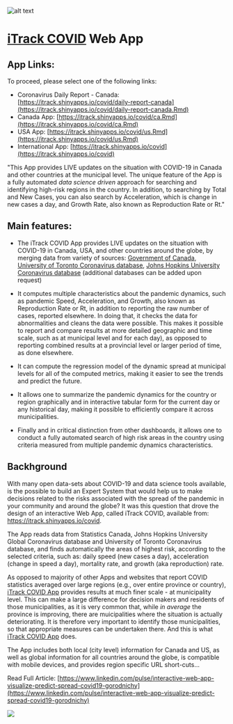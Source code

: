 
![alt text](https://github.com/gorodnichy/iTrack-COVID/raw/master/docs/covid-48.png)


# [iTrack COVID](https://itrack.shinyapps.io/covid) Web App


## App Links:

To proceed, please select one of the following links:


- Coronavirus Daily Report - Canada:  [https://itrack.shinyapps.io/covid/daily-report-canada](https://itrack.shinyapps.io/covid/daily-report-canada.Rmd)
- Canada App: [https://itrack.shinyapps.io/covid/ca.Rmd](https://itrack.shinyapps.io/covid/ca.Rmd) 
- USA App: [https://itrack.shinyapps.io/covid/us.Rmd](https://itrack.shinyapps.io/covid/us.Rmd) 
- International App: [https://itrack.shinyapps.io/covid](https://itrack.shinyapps.io/covid) 

"This App provides LIVE updates on the situation with COVID-19 in Canada and other countries at the municipal level. The unique feature of the App is a fully automated *data science driven* approach for searching and identifying high-risk regions in the country. In addition, to searching by Total and New Cases, you can also search by Acceleration, which is change in new cases a day, and Growth Rate, also known as Reproduction Rate or Rt."


## Main features:

- The iTrack COVID App provides LIVE updates on the situation with COVID-19 in Canada, USA, and other countries around the globe, by merging  data from variety of sources: [Government of Canada](https://www.canada.ca/en/public-health/services/diseases/coronavirus-disease-covid-19/epidemiological-economic-research-data.html), [University of Toronto Coronavirus database](https://art-bd.shinyapps.io/covid19canada/),
[Johns Hopkins University Coronavirus database](https://coronavirus.jhu.edu) (additional databases can be added upon request)

- It computes multiple characteristics about the pandemic dynamics, such as pandemic Speed, Acceleration, and Growth, also known as Reproduction Rate or Rt, in addition to reporting the raw number of cases, reported elsewhere. In doing that, it checks the data for abnormalities and cleans the data were possible.  This makes it possible to report and compare results at more detailed geographic and time scale, such as at municipal level and for each day), as opposed to reporting combined results at a provincial level or larger period of time, as done elsewhere. 

- It can compute the regression model of the dynamic spread at municipal levels for all of the computed metrics, making it easier to see the trends and predict the future.

- It allows one to summarize the pandemic dynamics for the country or region graphically and in interactive tabular form  for the current day or any historical day, making it possible to efficiently compare it across municipalities. 

- Finally and  in critical distinction from other dashboards, it allows one to conduct a fully automated search of high risk areas in the country using  criteria measured from multiple pandemic dynamics characteristics.


## Backhground

With many open data-sets about COVID-19 and data science tools available, is the possible to build an Expert System that would help us to make decisions related to the risks associated with the spread of the pandemic in your community and around the globe? It was this question that drove the design of an interactive Web App, called iTrack COVID, available from: https://itrack.shinyapps.io/covid.

The App reads data from Statistics Canada, Johns Hopkins University Global Coronavirus database and University of Toronto Coronavirus database, and finds automatically the areas of highest risk, according to the selected criteria, such as: daily speed (new cases a day), acceleration (change in speed a day), mortality rate, and growth (aka reproduction) rate. 

As opposed to majority of other Apps and websites that report COVID statistics averaged over large regions (e.g., over entire province or country), [iTrack COVID App](https://itrack.shinyapps.io/covid) provides results at much finer scale - at municipality level. This can make a large difference for decision makers and residents of those municipalities, as it is very common that, while *in average* the province is improving, there are muicipalities where the situation is actually deteriorating. It is therefore very important  to identify those municipalities, so that appropriate measures can be undertaken there. And this is what [iTrack COVID App](https://itrack.shinyapps.io/covid)  does.


The App includes both local (city level) information for Canada and US, as well as global information for all countries around the globe, is compatible with mobile devices, and provides region specific URL short-cuts...


Read Full Article:  [https://www.linkedin.com/pulse/interactive-web-app-visualize-predict-spread-covid19-gorodnichy](https://www.linkedin.com/pulse/interactive-web-app-visualize-predict-spread-covid19-gorodnichy)


![](https://github.com/gorodnichy/iTrack-COVID/raw/master/docs/covid.png)
